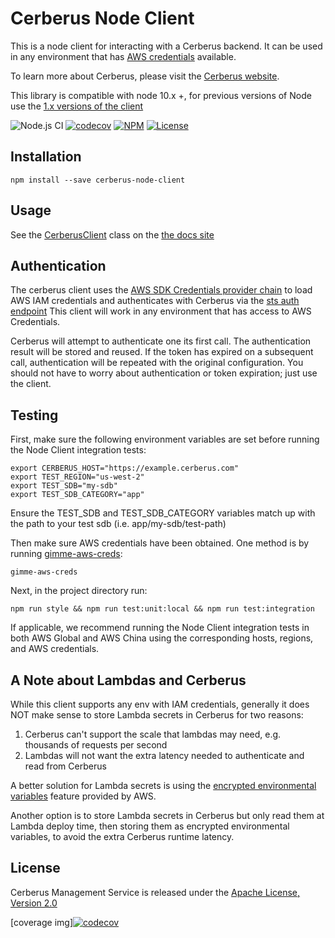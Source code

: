 # Cerberus Node Client

This is a node client for interacting with a Cerberus backend. It can be used in any environment that has [AWS credentials][node aws credentials] available.

To learn more about Cerberus, please visit the [Cerberus website](http://engineering.nike.com/cerberus/).

This library is compatible with node 10.x +, for previous versions of Node use the [1.x versions of the client](https://github.com/Nike-Inc/cerberus-node-client/tree/1.X_kms_client)

![Node.js CI](https://github.com/Nike-Inc/cerberus-node-client/workflows/Build/badge.svg)
[![codecov](https://codecov.io/gh/Nike-Inc/cerberus-node-client/branch/master/graph/badge.svg)](https://codecov.io/gh/Nike-Inc/cerberus-node-client) [![NPM][npm img]][npm] [![License][license img]][license]

## Installation

```
npm install --save cerberus-node-client
```

## Usage

See the [CerberusClient](http://engineering.nike.com/cerberus-node-client/CerberusClient.html) class on the [the docs site][docs]

## Authentication

The cerberus client uses the [AWS SDK Credentials provider chain][node aws credentials] to load AWS IAM credentials and authenticates with Cerberus via the [sts auth endpoint](https://github.com/Nike-Inc/cerberus-management-service/blob/master/API.md#app-login-sts-v2-v2authsts-identity)
This client will work in any environment that has access to AWS Credentials.

Cerberus will attempt to authenticate one its first call. The authentication result will be stored and reused. If the token has expired on a subsequent call, authentication will be repeated with the original configuration. You should not have to worry about authentication or token expiration; just use the client.

## Testing
First, make sure the following environment variables are set before running the Node Client integration tests:
```
export CERBERUS_HOST="https://example.cerberus.com"
export TEST_REGION="us-west-2"
export TEST_SDB="my-sdb"
export TEST_SDB_CATEGORY="app"
```
Ensure the TEST_SDB and TEST_SDB_CATEGORY variables match up with the path to your test sdb (i.e. app/my-sdb/test-path)

Then make sure AWS credentials have been obtained. One method is by running [gimme-aws-creds](https://github.com/Nike-Inc/gimme-aws-creds):
```
gimme-aws-creds
```

Next, in the project directory run: 
```
npm run style && npm run test:unit:local && npm run test:integration
```

If applicable, we recommend running the Node Client integration tests in both AWS Global and AWS China using the corresponding hosts, regions, and AWS credentials.

## A Note about Lambdas and Cerberus

While this client supports any env with IAM credentials, generally it does NOT make sense to store Lambda secrets in Cerberus for two reasons:

1. Cerberus can't support the scale that lambdas may need, e.g. thousands of requests per second
1. Lambdas will not want the extra latency needed to authenticate and read from Cerberus

A better solution for Lambda secrets is using the [encrypted environmental variables](http://docs.aws.amazon.com/lambda/latest/dg/env_variables.html)
feature provided by AWS.

Another option is to store Lambda secrets in Cerberus but only read them at Lambda deploy time, then storing them as encrypted
environmental variables, to avoid the extra Cerberus runtime latency.

## License

Cerberus Management Service is released under the [Apache License, Version 2.0](http://www.apache.org/licenses/LICENSE-2.0)

[travis]:https://travis-ci.org/Nike-Inc/cerberus-node-client
[travis img]:https://api.travis-ci.org/Nike-Inc/cerberus-node-client.svg?branch=master

[license]:https://github.com/Nike-Inc/cerberus-node-client/blob/master/LICENSE.txt
[license img]:https://img.shields.io/badge/License-Apache%202-blue.svg

[npm]:https://www.npmjs.com/package/cerberus-node-client
[npm img]:https://img.shields.io/npm/v/cerberus-node-client.svg


[coverage img][![codecov](https://codecov.io/gh/Nike-Inc/cerberus-node-client/branch/master/graph/badge.svg)](https://codecov.io/gh/Nike-Inc/cerberus-node-client)

[docs]:http://engineering.nike.com/cerberus-node-client/
[node aws credentials]:https://docs.aws.amazon.com/sdk-for-javascript/v2/developer-guide/setting-credentials-node.html
